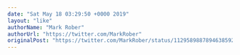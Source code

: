 ```yaml
---
date: "Sat May 18 03:29:50 +0000 2019"
layout: "like"
authorName: "Mark Rober"
authorUrl: "https://twitter.com/MarkRober"
originalPost: "https://twitter.com/MarkRober/status/1129589887894638592"
---
```


